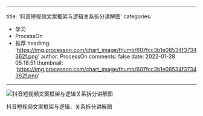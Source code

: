 
---
title: '抖音短视频文案框架与逻辑关系拆分讲解图'
categories: 
 - 学习
 - ProcessOn
 - 推荐
headimg: 'https://img.processon.com/chart_image/thumb/607fcc3b1e08534f3734362f.png'
author: ProcessOn
comments: false
date: 2022-01-28 05:18:51
thumbnail: 'https://img.processon.com/chart_image/thumb/607fcc3b1e08534f3734362f.png'
---

<div>   
<img class="thumb" alt="抖音短视频文案框架与逻辑关系拆分讲解图" src="https://img.processon.com/chart_image/thumb/607fcc3b1e08534f3734362f.png" referrerpolicy="no-referrer">
<p>抖音短视频文案框架与逻辑，关系拆分讲解图</p>  
</div>
            
